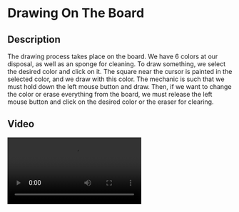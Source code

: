 <h1 align="left"> Drawing On The Board</h1>
<h2 align="leftr">Description</h2>
<p align="leftr">The drawing process takes place on the board. We have 6 colors at our disposal, as well as an sponge for cleaning. To draw something, we select the desired color and click on it. The square near the cursor is painted in the selected color, and we draw with this color. The mechanic is such that we must hold down the left mouse button and draw. Then, if we want to change the color or erase everything from the board, we must release the left mouse button and click on the desired color or the eraser for clearing.</p>
<h2 align="leftr">Video</h2>
<video src="https://github.com/EvgeniySerookiy/DrawingOnTheBoard/assets/149666289/f521ec96-373f-46e1-b3cc-afc0af46b7d6"</video>
